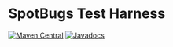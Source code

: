 # SpotBugs Test Harness

[![Maven Central](https://maven-badges.herokuapp.com/maven-central/com.github.spotbugs/test-harness/badge.svg)](https://maven-badges.herokuapp.com/maven-central/com.github.spotbugs/test-harness)
[![Javadocs](http://javadoc.io/badge/com.github.spotbugs/test-harness.svg)](http://javadoc.io/doc/com.github.spotbugs/test-harness)
